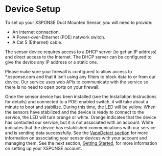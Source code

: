 # Device Setup

To set up your XSPONSE Duct Mounted Sensor, you will need to provide:
-	An Internet connection.
-	A Power-over-Ethernet (POE) network switch.
-	A Cat 5 (Ethernet) cable.

The sensor device requires access to a DHCP server (to get an IP address) and direct access to the Internet. The DHCP server can be configured to give the device any IP address or a static one.

Please make sure your firewall is configured to allow access to *.xsponse.com and that it isn’t using any filters to block data to or from our device. Our service uses web APIs to communicate with the service so there is no need to open ports on your firewall. 

Once the sensor device has been installed (see the Installation Instructions for details) and connected to a POE-enabled switch, it will take about a minute to boot and stabilize. During this time, the LED will be yellow. When the sensors have stabilized and the device is ready to connect to the service, the LED will turn orange or white. Orange indicates that the device has contacted our service, but it is not associated with an account. White indicates that the device has established communications with our service and is sending data successfully. See the [VapeDetect section](vapedetect-management.md) for more information on associating your sensor devices with your account and managing them. See the next section, [Getting Started](general-ops/account-setup.md), for more information on setting up your XSPONSE account.
